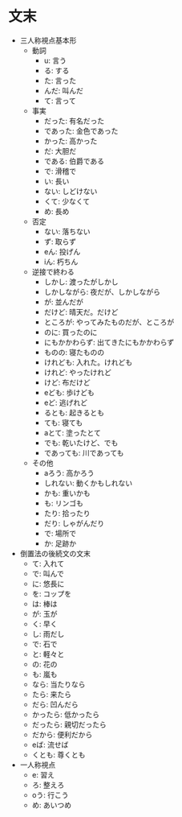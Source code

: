 # 文末

- 三人称視点基本形
  - 動詞
    - u: 言う
    - る: する
    - た: 言った
    - んだ: 叫んだ
    - て: 言って
  - 事実
    - だった: 有名だった
    - であった: 金色であった
    - かった: 高かった
    - だ: 大胆だ
    - である: 伯爵である
    - で: 滑稽で
    - い: 長い
    - ない: しどけない
    - くて: 少なくて
    - め: 長め
  - 否定
    - ない: 落ちない
    - ず: 取らず
    - eん: 投げん
    - iん: 朽ちん
  - 逆接で終わる
    - しかし: 渡ったがしかし
    - しかしながら: 夜だが、しかしながら
    - が: 並んだが
    - だけど: 晴天だ。だけど
    - ところが: やってみたものだが、ところが
    - のに: 買ったのに
    - にもかかわらず: 出てきたにもかかわらず
    - ものの: 寝たものの
    - けれども: 入れた。けれども
    - けれど: やったけれど
    - けど: 布だけど
    - eども: 歩けども
    - eど: 逃げれど
    - るとも: 起きるとも
    - ても: 寝ても
    - aとて: 塗ったとて
    - でも: 乾いたけど、でも
    - であっても: 川であっても
  - その他
    - aろう: 高かろう
    - しれない: 動くかもしれない
    - かも: 重いかも
    - も: リンゴも
    - たり: 拾ったり
    - だり: しゃがんだり
    - で: 場所で
    - か: 足跡か
- 倒置法の後続文の文末
  - て: 入れて
  - で: 叫んで
  - に: 悠長に
  - を: コップを
  - は: 棒は
  - が: 玉が
  - く: 早く
  - し: 雨だし
  - で: 石で
  - と: 軽々と
  - の: 花の
  - も: 嵐も
  - なら: 当たりなら
  - たら: 来たら
  - だら: 凹んだら
  - かったら: 低かったら
  - だったら: 親切だったら
  - だから: 便利だから
  - eば: 流せば
  - くとも: 尊くとも
- 一人称視点
  - e: 習え
  - ろ: 整えろ
  - oう: 行こう
  - め: あいつめ
